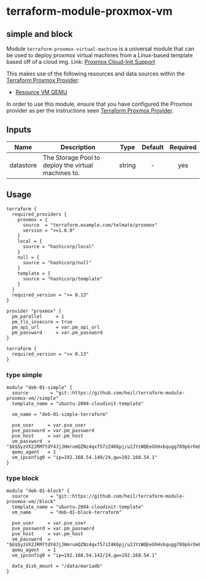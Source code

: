 # terraform-module-proxmox-vm

## simple and block

Module `terraform-proxmox-virtual-machine` is a universal module that can be
used to deploy proxmox virtual machines from a Linux-based template based off of a cloud img. Link: [Proxmox Cloud-Init Support](https://pve.proxmox.com/wiki/Cloud-Init_Support)

This makes use of the following resources and data sources within the
[Terraform Proxmox Provider](https://github.com/Telmate/terraform-provider-proxmox):

* [Resource VM QEMU](https://github.com/Telmate/terraform-provider-proxmox/blob/master/proxmox/resource_vm_qemu.go)

In order to use this module, ensure that you have configured the Proxmox
provider as per the instructions seen [Terraform Proxmox Provider](https://github.com/Telmate/terraform-provider-proxmox).


## Inputs

| Name | Description | Type | Default | Required |
|------|-------------|:----:|:-----:|:-----:|
| datastore | The Storage Pool to deploy the virtual machines to. | string | - | yes |


## Usage

```lang=hcl
terraform {
  required_providers {
    proxmox = {
      source  = "terraform.example.com/telmate/proxmox"
      version = ">=1.0.0"
    }
    local = {
      source = "hashicorp/local"
    }
    null = {
      source = "hashicorp/null"
    }
    template = {
      source = "hashicorp/template"
    }
  }
  required_version = ">= 0.13"
}

provider "proxmox" {
  pm_parallel     = 1
  pm_tls_insecure = true
  pm_api_url      = var.pm_api_url
  pm_password     = var.pm_password
}
```

```
terraform {
  required_version = ">= 0.13"
}
```

### type simple

```
module "deb-01-simple" {
  source        = "git::https://github.com/heil/terraform-module-proxmox-vm//simple"
  template_name = "ubuntu-2004-cloudinit-template"

  vm_name = "deb-01-simple-terraform"

  pve_user     = var.pve_user
  pve_password = var.pm_password
  pve_host     = var.pm_host
  vm_password  = "$6$$yzVX2JRM7tdY4JjJHmrumQZNz4qxf57zZ4K6pj/u2JYzWQEeGhHvbqugg789pGrOeBypCD1fNaz/ClY9BI2vJ/"
  qemu_agent   = 1
  vm_ipconfig0 = "ip=192.168.54.140/24,gw=192.168.54.1"
}
```

### type block


```
module "deb-01-block" {
  source        = "git::https://github.com/heil/terraform-module-proxmox-vm//block"
  template_name = "ubuntu-2004-cloudinit-template"
  vm_name       = "deb-01-block-terraform"

  pve_user     = var.pve_user
  pve_password = var.pm_password
  pve_host     = var.pm_host
  vm_password  = "$6$$yzVX2JRM7tdY4JjJHmrumQZNz4qxf57zZ4K6pj/u2JYzWQEeGhHvbqugg789pGrOeBypCD1fNaz/ClY9BI2vJ/"
  qemu_agent   = 1
  vm_ipconfig0 = "ip=192.168.54.142/24,gw=192.168.54.1"

  data_disk_mount = "/data/mariadb"
}
```
